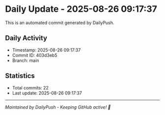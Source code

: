 # Daily Update - 2025-08-26 09:17:37

This is an automated commit generated by DailyPush.

## Daily Activity
- Timestamp: 2025-08-26 09:17:37
- Commit ID: 403d3eb5
- Branch: main

## Statistics
- Total commits: 22
- Last update: 2025-08-26 09:17:37

---
*Maintained by DailyPush - Keeping GitHub active! 🚀*
